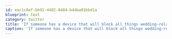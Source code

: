 ```yaml
---
id: eac1c0af-bb91-4482-8484-b44ba01bbd1a
blueprint: text
category: twitter
title: 'If someone has a device that will block all things wedding-related tomorrow (including the gf talking about it), I will pay you $1000'
caption: 'If someone has a device that will block all things wedding-related tomorrow (including the gf talking about it), I will pay you $1000'
---
```

